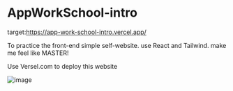 # AppWorkSchool-intro

target:https://app-work-school-intro.vercel.app/

To practice the front-end simple self-website. use React and Tailwind. make me feel like MASTER!

Use Versel.com to deploy this website

![image](https://github.com/Neal-Y/AppWorkSchool-intro/blob/master/sample.png)
